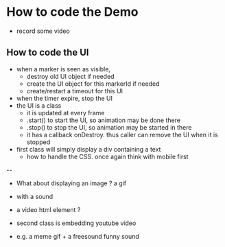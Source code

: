 # How to code the Demo

- record some video

## How to code the UI
- when a marker is seen as visible, 
  - destroy old UI object if needed
  - create the UI object for this markerId if needed
  - create/restart a timeout for this UI
- when the timer expire, stop the UI
- the UI is a class
  - it is updated at every frame
  - .start() to start the UI, so animation may be done there
  - .stop() to stop the UI, so animation may be started in there
  - it has a callback onDestroy. thus caller can remove the UI when it is stopped
- first class will simply display a div containing a text
  - how to handle the CSS. once again think with mobile first

--

- What about displaying an image ? a gif
- with a sound
- a video html element ?
- second class is embedding youtube video

- e.g. a meme gif + a freesound funny sound
